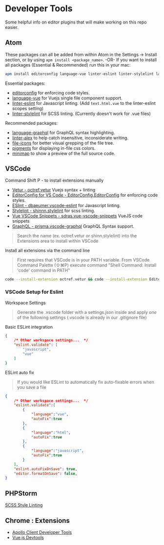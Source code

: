 # Developer Tools

Some helpful info on editor plugins that will make working on this repo easier.

## Atom

These packages can all be added from within Atom in the Settings -> Install section, or by using `apm install <package_name>`.
-OR-
If you want to install all packages (Essential & Recommended) run this in your mac:

```bash
apm install editorconfig language-vue linter-eslint linter-stylelint language-graphql linter-alex file-icons pigments minimap
```

Essential packages:

- [editorconfig](https://atom.io/packages/editorconfig) for enforcing code styles.
- [language-vue](https://atom.io/packages/language-vue) for Vuejs single file component support.
- [linter-eslint](https://atom.io/packages/linter-eslint) for Javascript linting. (Add `text.html.vue` to the linter-eslint scopes setting)
- [linter-stylelint](https://atom.io/packages/linter-stylelint) for SCSS linting. (Currently doesn't work for .vue files)

Recommended packages:

- [language-graphql](https://atom.io/packages/language-graphql) for GraphQL syntax highlighting.
- [linter-alex](https://atom.io/packages/linter-alex) to help catch insensitive, inconsiderate writing.
- [file-icons](https://atom.io/packages/file-icons) for better visual grepping of the file tree.
- [pigments](https://atom.io/packages/pigments) for displaying in-file css colors.
- [minimap](https://atom.io/packages/minimap) to show a preview of the full source code.

## VSCode

Command Shift P - to install extensions manually

- [Vetur - octref.vetur](https://marketplace.visualstudio.com/items?itemName=octref.vetur) Vuejs syntax + linting
- [EditorConfig for VS Code - EditorConfig.EditorConfig](https://marketplace.visualstudio.com/items?itemName=EditorConfig.EditorConfig) for enforcing code styles.
- [ESlint - dbaeumer.vscode-eslint](https://marketplace.visualstudio.com/items?itemName=dbaeumer.vscode-eslint) for Javascript linting.
- [Stylelint - shinnn.stylelint](https://marketplace.visualstudio.com/items?itemName=shinnn.stylelint) for scss linting.
- [Vue VSCode Snippets - sdras.vue-vscode-snippets](https://marketplace.visualstudio.com/items?itemName=sdras.vue-vscode-snippets) VueJS code snippets
- [GraphQL - prisma.vscode-graphql](https://marketplace.visualstudio.com/items?itemName=Prisma.vscode-graphql) GraphQL Syntax support.

> Search the name (ex. octref.vetur or shinn.stylelint) into the Extensions area to install within VSCode

Install all extensions via the command line

> First requires that VSCode is in your PATH variable. From VSCode Command Palette (⇧⌘P) execute command "Shell Command: Install 'code' command in PATH"

```bash
code --install-extension octref.vetur && code --install-extension EditorConfig.EditorConfig && code --install-extension dbaeumer.vscode-eslint && code --install-extension shinnn.stylelint && code --install-extension sdras.vue-vscode-snippets && code --install-extension prisma.vscode-graphql
```

### VSCode Setup for Eslint

Workspace Settings

> Generate the .vscode folder with a settings.json inside and apply *one* of the following settings (.vscode is already in our .gitignore file)

Basic ESLint integration

```json
{
    /* Other workspace settings...  */
    "eslint.validate": [
        "javascript",
        "vue"
    ]
}
```

ESLint auto fix
> If you would like ESLint to automatically fix auto-fixable errors when you save a file

```json
{
    /* Other workspace settings...  */
    "eslint.validate":[
        {
            "language":"vue",
            "autoFix":true
        },
        {
            "language":"html",
            "autoFix":true
        },
        {
            "language":"javascript",
            "autoFix":true
        }
    ],
    "eslint.autoFixOnSave": true,
    "editor.formatOnSave": false,
}
```

## PHPStorm

[SCSS Style Linting](https://github.com/Jardinero/stylelint-plugin)

## Chrome : Extensions

- [Apollo Client Developer Tools](https://chrome.google.com/webstore/detail/apollo-client-developer-t/jdkknkkbebbapilgoeccciglkfbmbnfm)
- [Vue.js Devtools](https://chrome.google.com/webstore/detail/vuejs-devtools/nhdogjmejiglipccpnnnanhbledajbpd)
